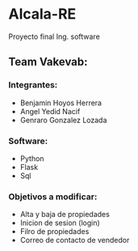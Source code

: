 # Alcala-RE
Proyecto final Ing. software  

## Team Vakevab:  
### Integrantes:  
* Benjamin Hoyos Herrera
* Angel Yedid Nacif
* Genraro Gonzalez Lozada

### Software:
* Python
* Flask
* Sql

### Objetivos a modificar:
* Alta y baja de propiedades
* Inicion de sesion (login)
* Filro de propiedades
* Correo de contacto de vendedor

